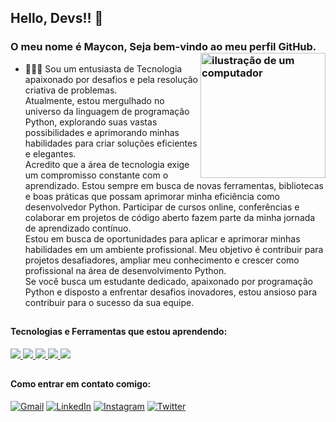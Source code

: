 

## Hello, Devs!! 👋
### O meu nome é Maycon, Seja bem-vindo ao meu perfil GitHub. <img src="https://raw.githubusercontent.com/MicaelliMedeiros/micaellimedeiros/master/image/computer-illustration.png" alt="ilustração de um computador" min-width="200px" max-width="200px" width="200px" align="right">

- 👨🏾‍💻 Sou um entusiasta de Tecnologia apaixonado por desafios e pela resolução criativa de problemas.<br> Atualmente, estou mergulhado no universo da linguagem de programação Python, explorando suas vastas possibilidades e aprimorando minhas habilidades para criar soluções eficientes e elegantes. <br>
Acredito que a área de tecnologia exige um compromisso constante com o aprendizado. Estou sempre em busca de novas ferramentas, bibliotecas e boas práticas que possam aprimorar minha eficiência como desenvolvedor Python. Participar de cursos online, conferências e colaborar em projetos de código aberto fazem parte da minha jornada de aprendizado contínuo. <br>
Estou em busca de oportunidades para aplicar e aprimorar minhas habilidades em um ambiente profissional. Meu objetivo é contribuir para projetos desafiadores, ampliar meu conhecimento e crescer como profissional na área de desenvolvimento Python. <br>
Se você busca um estudante dedicado, apaixonado por programação Python e disposto a enfrentar desafios inovadores, estou ansioso para contribuir para o sucesso da sua equipe.

##

#### Tecnologias e Ferramentas que estou aprendendo:
<div>
<a href="https://developer.mozilla.org/pt-BR/docs/Web/Python">
  <img src="https://skillicons.dev/icons?i=python"/>
</a> 
</a>
<a href="https://git-scm.com" >
  <img src="https://skillicons.dev/icons?i=git"/>
</a>
<a href="https://github.com/pt" >
  <img src="https://skillicons.dev/icons?i=github"/>
</a>
<a href="https://code.visualstudio.com" >
  <img src="https://skillicons.dev/icons?i=vscode"/>
</a>
<a href="https://powershell.com" >
  <img src="https://skillicons.dev/icons?i=powershell"/>
</a>
</div>

##

#### Como entrar em contato comigo:

<div>
  
[![Gmail](https://img.shields.io/badge/Gmail-D14836?style=for-the-badge&logo=gmail&logoColor=white)](mailto:mgr8272@gmail.com)
[![LinkedIn](https://img.shields.io/badge/LinkedIn-0077B5?style=for-the-badge&logo=linkedin&logoColor=white)](https://www.linkedin.com/in/maycon-rocha-7b8759164/)
[![Instagram](https://img.shields.io/badge/Instagram-E4405F?style=for-the-badge&logo=instagram&logoColor=white)](https://www.instagram.com/maycongr)
[![Twitter](https://img.shields.io/badge/Twitter-00acee?style=for-the-badge&logo=twitter&logoColor=white)](https://www.twitter.com/MayconRocha1)
</div>


